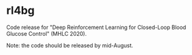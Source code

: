 # rl4bg
Code release for "Deep Reinforcement Learning for Closed-Loop Blood Glucose Control" (MHLC 2020). 

Note: the code should be released by mid-August.
